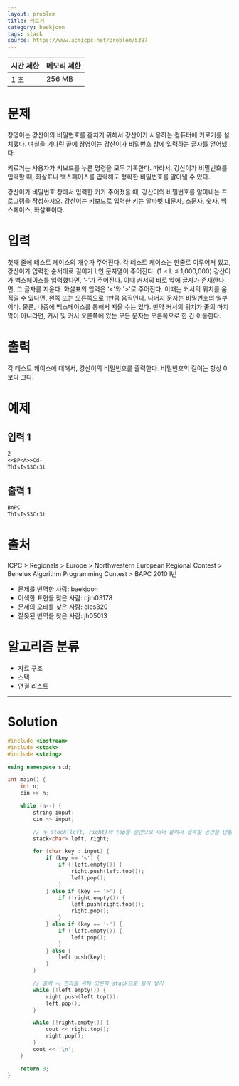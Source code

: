 ```yaml
---
layout: problem
title: 키로거
category: baekjoon
tags: stack
source: https://www.acmicpc.net/problem/5397
---
```


| 시간 제한 | 메모리 제한 |
| --- | --- |
| 1 초 | 256 MB |

# 문제

창영이는 강산이의 비밀번호를 훔치기 위해서 강산이가 사용하는 컴퓨터에 키로거를 설치했다. 며칠을 기다린 끝에 창영이는 강산이가 비밀번호 창에 입력하는 글자를 얻어냈다.

키로거는 사용자가 키보드를 누른 명령을 모두 기록한다. 따라서, 강산이가 비밀번호를 입력할 때, 화살표나 백스페이스를 입력해도 정확한 비밀번호를 알아낼 수 있다.

강산이가 비밀번호 창에서 입력한 키가 주어졌을 때, 강산이의 비밀번호를 알아내는 프로그램을 작성하시오. 강산이는 키보드로 입력한 키는 알파벳 대문자, 소문자, 숫자, 백스페이스, 화살표이다.

# 입력

첫째 줄에 테스트 케이스의 개수가 주어진다. 각 테스트 케이스는 한줄로 이루어져 있고, 강산이가 입력한 순서대로 길이가 L인 문자열이 주어진다. (1 ≤ L ≤ 1,000,000) 강산이가 백스페이스를 입력했다면, '-'가 주어진다. 이때 커서의 바로 앞에 글자가 존재한다면, 그 글자를 지운다. 화살표의 입력은 '<'와 '>'로 주어진다. 이때는 커서의 위치를 움직일 수 있다면, 왼쪽 또는 오른쪽으로 1만큼 움직인다. 나머지 문자는 비밀번호의 일부이다. 물론, 나중에 백스페이스를 통해서 지울 수는 있다. 만약 커서의 위치가 줄의 마지막이 아니라면, 커서 및 커서 오른쪽에 있는 모든 문자는 오른쪽으로 한 칸 이동한다.

# 출력

각 테스트 케이스에 대해서, 강산이의 비밀번호를 출력한다. 비밀번호의 길이는 항상 0보다 크다.

# 예제

## 입력 1

```txt
2
<<BP<A>>Cd-
ThIsIsS3Cr3t
```

## 출력 1

```txt
BAPC
ThIsIsS3Cr3t
```

# 출처

ICPC > Regionals > Europe > Northwestern European Regional Contest > Benelux Algorithm Programming Contest > BAPC 2010 I번

- 문제를 번역한 사람: baekjoon
- 어색한 표현을 찾은 사람: djm03178
- 문제의 오타를 찾은 사람: eles320
- 잘못된 번역을 찾은 사람: jh05013

# 알고리즘 분류

- 자료 구조
- 스택
- 연결 리스트

---

# Solution

```cpp
#include <iostream>
#include <stack>
#include <string>

using namespace std;

int main() {
    int n;
    cin >> n;

    while (n--) {
        string input;
        cin >> input;

        // 두 stack(left, right)의 top을 중간으로 이어 붙여서 입력할 공간을 만듦
        stack<char> left, right;

        for (char key : input) {
            if (key == '<') {
                if (!left.empty()) {
                    right.push(left.top());
                    left.pop();
                }
            } else if (key == '>') {
                if (!right.empty()) {
                    left.push(right.top());
                    right.pop();
                }
            } else if (key == '-') {
                if (!left.empty()) {
                    left.pop();
                }
            } else {
                left.push(key);
            }
        }

        // 출력 시 편의를 위해 오른쪽 stack으로 몰아 넣기
        while (!left.empty()) {
            right.push(left.top());
            left.pop();
        }

        while (!right.empty()) {
            cout << right.top();
            right.pop();
        }
        cout << '\n';
    }

    return 0;
}
```
